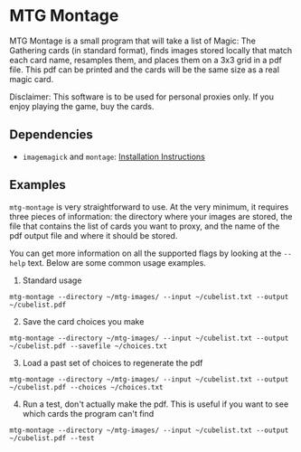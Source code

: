 MTG Montage
===========

MTG Montage is a small program that will take a list of Magic: The Gathering
cards (in standard format), finds images stored locally that match each card
name, resamples them, and places them on a 3x3 grid in a pdf file. This pdf
can be printed and the cards will be the same size as a real magic card.

Disclaimer: This software is to be used for personal proxies only. If you
enjoy playing the game, buy the cards.

Dependencies
------------

  - `imagemagick` and `montage`: [Installation Instructions](http://www.imagemagick.org/script/binary-releases.php)

Examples
--------

`mtg-montage` is very straightforward to use. At the very minimum, it requires
three pieces of information: the directory where your images are stored, the file
that contains the list of cards you want to proxy, and the name of the pdf output
file and where it should be stored.

You can get more information on all the supported flags by looking at the `--help`
text. Below are some common usage examples.

1. Standard usage

  `mtg-montage --directory ~/mtg-images/ --input ~/cubelist.txt --output ~/cubelist.pdf`

2. Save the card choices you make

  `mtg-montage --directory ~/mtg-images/ --input ~/cubelist.txt --output ~/cubelist.pdf --savefile ~/choices.txt`

3. Load a past set of choices to regenerate the pdf

  `mtg-montage --directory ~/mtg-images/ --input ~/cubelist.txt --output ~/cubelist.pdf --choices ~/choices.txt`

4. Run a test, don't actually make the pdf. This is useful if you want to see which cards the program can't find

  `mtg-montage --directory ~/mtg-images/ --input ~/cubelist.txt --output ~/cubelist.pdf --test`
